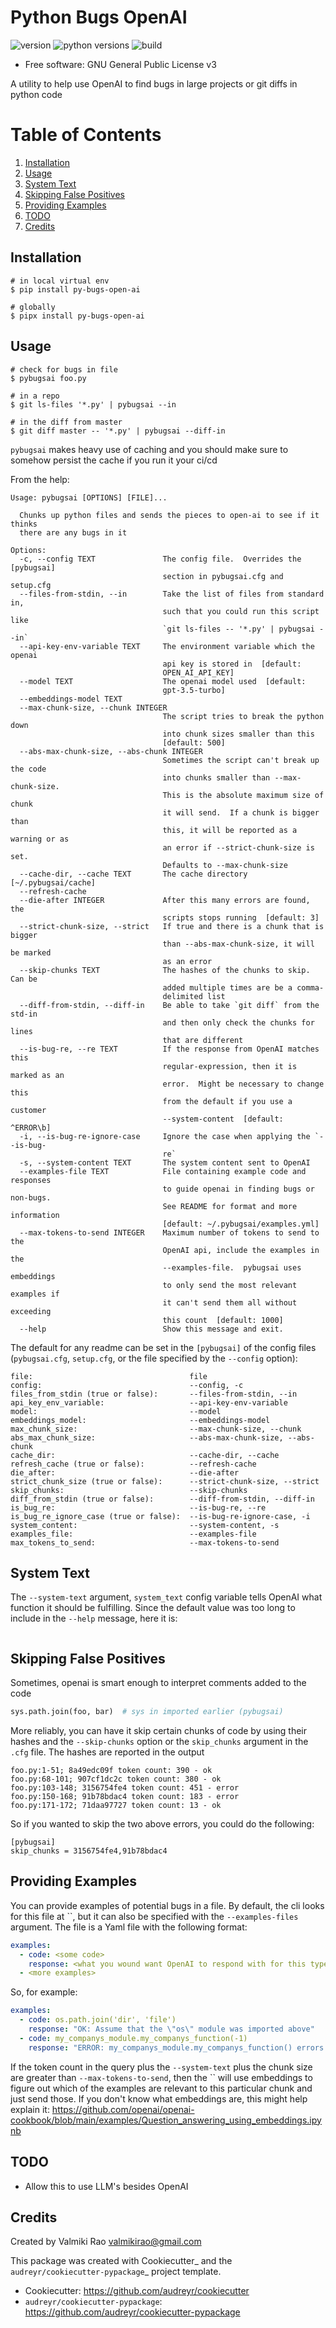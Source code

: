 # Python Bugs OpenAI

![version](https://img.shields.io/pypi/v/py_bugs_open_ai)
![python versions](https://img.shields.io/pypi/pyversions/py_bugs_open_ai)
![build](https://img.shields.io/github/actions/workflow/status/valmikirao/py_bugs_open_ai/push-workflow.yml?branch=master)

* Free software: GNU General Public License v3

A utility to help use OpenAI to find bugs in large projects or git diffs in python code

# Table of Contents

1. [Installation](#Installation)
2. [Usage](#Usage)
3. [System Text](#SystemText)
4. [Skipping False Positives](#Skipping)
5. [Providing Examples](#Examples)
6. [TODO](#TODO)
7. [Credits](#Credits)


## Installation <a id="Installation"/>

```shell
# in local virtual env
$ pip install py-bugs-open-ai

# globally
$ pipx install py-bugs-open-ai
```

## Usage <a id="Usage"/>

```shell
# check for bugs in file
$ pybugsai foo.py

# in a repo
$ git ls-files '*.py' | pybugsai --in

# in the diff from master
$ git diff master -- '*.py' | pybugsai --diff-in
```

`pybugsai` makes heavy use of caching and you should make sure to somehow persist the cache if you run it your ci/cd

From the help:

```text
Usage: pybugsai [OPTIONS] [FILE]...

  Chunks up python files and sends the pieces to open-ai to see if it thinks
  there are any bugs in it

Options:
  -c, --config TEXT               The config file.  Overrides the [pybugsai]
                                  section in pybugsai.cfg and setup.cfg
  --files-from-stdin, --in        Take the list of files from standard in,
                                  such that you could run this script like
                                  `git ls-files -- '*.py' | pybugsai --in`
  --api-key-env-variable TEXT     The environment variable which the openai
                                  api key is stored in  [default:
                                  OPEN_AI_API_KEY]
  --model TEXT                    The openai model used  [default:
                                  gpt-3.5-turbo]
  --embeddings-model TEXT
  --max-chunk-size, --chunk INTEGER
                                  The script tries to break the python down
                                  into chunk sizes smaller than this
                                  [default: 500]
  --abs-max-chunk-size, --abs-chunk INTEGER
                                  Sometimes the script can't break up the code
                                  into chunks smaller than --max-chunk-size.
                                  This is the absolute maximum size of chunk
                                  it will send.  If a chunk is bigger than
                                  this, it will be reported as a warning or as
                                  an error if --strict-chunk-size is set.
                                  Defaults to --max-chunk-size
  --cache-dir, --cache TEXT       The cache directory [~/.pybugsai/cache]
  --refresh-cache
  --die-after INTEGER             After this many errors are found, the
                                  scripts stops running  [default: 3]
  --strict-chunk-size, --strict   If true and there is a chunk that is bigger
                                  than --abs-max-chunk-size, it will be marked
                                  as an error
  --skip-chunks TEXT              The hashes of the chunks to skip.  Can be
                                  added multiple times are be a comma-
                                  delimited list
  --diff-from-stdin, --diff-in    Be able to take `git diff` from the std-in
                                  and then only check the chunks for lines
                                  that are different
  --is-bug-re, --re TEXT          If the response from OpenAI matches this
                                  regular-expression, then it is marked as an
                                  error.  Might be necessary to change this
                                  from the default if you use a customer
                                  --system-content  [default: ^ERROR\b]
  -i, --is-bug-re-ignore-case     Ignore the case when applying the `--is-bug-
                                  re`
  -s, --system-content TEXT       The system content sent to OpenAI
  --examples-file TEXT            File containing example code and responses
                                  to guide openai in finding bugs or non-bugs.
                                  See README for format and more information
                                  [default: ~/.pybugsai/examples.yml]
  --max-tokens-to-send INTEGER    Maximum number of tokens to send to the
                                  OpenAI api, include the examples in the
                                  --examples-file.  pybugsai uses embeddings
                                  to only send the most relevant examples if
                                  it can't send them all without exceeding
                                  this count  [default: 1000]
  --help                          Show this message and exit.

```

The default for any readme can be set in the `[pybugsai]` of the config files (`pybugsai.cfg`, `setup.cfg`, or the
file specified by the `--config` option):

```text
file:                                   file
config:                                 --config, -c
files_from_stdin (true or false):       --files-from-stdin, --in
api_key_env_variable:                   --api-key-env-variable
model:                                  --model
embeddings_model:                       --embeddings-model
max_chunk_size:                         --max-chunk-size, --chunk
abs_max_chunk_size:                     --abs-max-chunk-size, --abs-chunk
cache_dir:                              --cache-dir, --cache
refresh_cache (true or false):          --refresh-cache
die_after:                              --die-after
strict_chunk_size (true or false):      --strict-chunk-size, --strict
skip_chunks:                            --skip-chunks
diff_from_stdin (true or false):        --diff-from-stdin, --diff-in
is_bug_re:                              --is-bug-re, --re
is_bug_re_ignore_case (true or false):  --is-bug-re-ignore-case, -i
system_content:                         --system-content, -s
examples_file:                          --examples-file
max_tokens_to_send:                     --max-tokens-to-send

```

## System Text <a id="SystemText"/>

The `--system-text` argument, `system_text` config variable tells OpenAI what function it should be fulfilling.  Since
the default value was too long to include in the `--help` message, here it is:

```text

```

## Skipping False Positives <a id="Skipping"/>

Sometimes, openai is smart enough to interpret comments added to the code

```python
sys.path.join(foo, bar)  # sys in imported earlier (pybugsai)
```

More reliably, you can have it skip certain chunks of code by using their hashes and the `--skip-chunks` option or
the `skip_chunks` argument in the `.cfg` file.  The hashes are reported in the output

```text
foo.py:1-51; 8a49edc09f token count: 390 - ok
foo.py:68-101; 907cf1dc2c token count: 380 - ok
foo.py:103-148; 3156754fe4 token count: 451 - error
foo.py:150-168; 91b78bdac4 token count: 183 - error
foo.py:171-172; 71daa97727 token count: 13 - ok
```

So if you wanted to skip the two above errors, you could do the following:

```text
[pybugsai]
skip_chunks = 3156754fe4,91b78bdac4
```

## Providing Examples <a id="Examples"/>

You can provide examples of potential bugs in a file.  By default, the cli looks for this file at
``, but it can also be specified with the `--examples-files` argument.  The file is a Yaml
file with the following format:

```yaml
examples:
  - code: <some code>
    response: <what you wound want OpenAI to respond with for this type of code>
  - <more examples>
```

So, for example:

```yaml
examples:
  - code: os.path.join('dir', 'file')
    response: "OK: Assume that the \"os\" module was imported above"
  - code: my_companys_module.my_companys_function(-1)
    response: "ERROR: my_companys_module.my_companys_function() errors with negative values"
```

If the token count in the query plus the `--system-text` plus the chunk size are greater than `--max-tokens-to-send`,
then the `` will use embeddings to figure out which of the examples are relevant to this particular chunk
and just send those.  If you don't know what embeddings are, this might help explain it:
https://github.com/openai/openai-cookbook/blob/main/examples/Question_answering_using_embeddings.ipynb

## TODO <a id="TODO"/>

* Allow this to use LLM's besides OpenAI

## Credits <a id="Credits"/>

Created by Valmiki Rao <valmikirao@gmail.com>

This package was created with Cookiecutter_ and the `audreyr/cookiecutter-pypackage`_ project template.

* Cookiecutter: https://github.com/audreyr/cookiecutter
* `audreyr/cookiecutter-pypackage`: https://github.com/audreyr/cookiecutter-pypackage